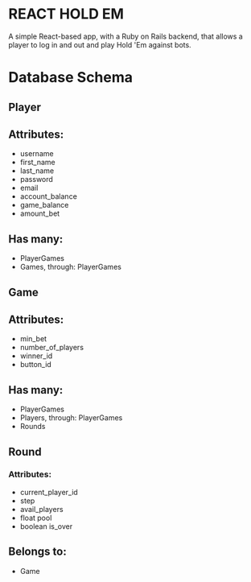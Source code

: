 # REACT HOLD EM
A simple React-based app, with a Ruby on Rails backend, that allows a player to log in and out and play Hold 'Em against bots.

# Database Schema

## Player  
## Attributes:
  - username
  - first_name
  - last_name
  - password
  - email
  - account_balance
  - game_balance
  - amount_bet
## Has many:
  - PlayerGames  
  - Games, through: PlayerGames

## Game  
## Attributes:
  - min_bet
  - number_of_players
  - winner_id
  - button_id
## Has many:
  - PlayerGames  
  - Players, through: PlayerGames  
  - Rounds  

## Round  
### Attributes:
  - current_player_id
  - step
  - avail_players
  - float pool
  - boolean is_over
## Belongs to:
  - Game
